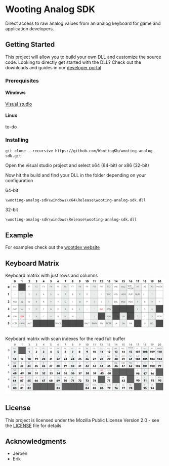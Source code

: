 # Wooting Analog SDK
Direct access to raw analog values from an analog keyboard for game and application developers.

## Getting Started

This project will allow you to build your own DLL and customize the source code. Looking to directly get started with the DLL? Check out the downloads and guides in our [developer portal](https://dev.wooting.nl)

### Prerequisites

#### Windows
[Visual studio](https://visualstudio.microsoft.com/)
#### Linux
to-do

### Installing


```
git clone --recursive https://github.com/WootingKb/wooting-analog-sdk.git 
```
Open the visual studio project and select x64 (64-bit) or x86 (32-bit)

Now hit the build and find your DLL in the folder depending on your configuration

64-bit
```
\wooting-analog-sdk\windows\x64\Release\wooting-analog-sdk.dll
```
32-bit
```
\wooting-analog-sdk\windows\Release\wooting-analog-sdk.dll
```

## Example

For examples check out the [wootdev website](https://dev.wooting.nl)

## Keyboard Matrix
Keyboard matrix with just rows and columns
![Keyboard Matrix Row Columns](resources/keyboard-matrix-rows-columns.png)

Keyboard matrix with scan indexes for the read full buffer
![Keyboard Matrix Scan Index](resources/keyboard-matrix-scan-index.png)

## License

This project is licensed under the Mozilla Public License Version 2.0 - see the [LICENSE](LICENSE) file for details

## Acknowledgments

* Jeroen
* Erik

